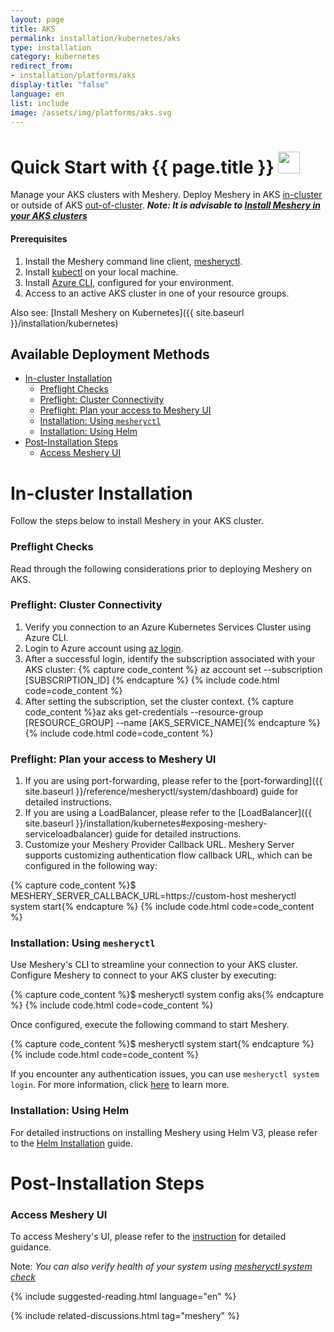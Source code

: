```yaml
---
layout: page
title: AKS
permalink: installation/kubernetes/aks
type: installation
category: kubernetes
redirect_from:
- installation/platforms/aks
display-title: "false"
language: en
list: include
image: /assets/img/platforms/aks.svg
---
```


<h1>Quick Start with {{ page.title }} <img src="{{ page.image }}" style="width:35px;height:35px;" /></h1>

Manage your AKS clusters with Meshery. Deploy Meshery in AKS [in-cluster](#in-cluster-installation) or outside of AKS [out-of-cluster](#out-of-cluster-installation). **_Note: It is advisable to [Install Meshery in your AKS clusters](#install-meshery-into-your-aks-cluster)_**

<div class="prereqs"><h4>Prerequisites</h4>
<ol>
<li>Install the Meshery command line client, <a href="{{ site.baseurl }}/installation/mesheryctl" class="meshery-light">mesheryctl</a>.</li>
<li>Install <a href="https://kubernetes.io/docs/tasks/tools/">kubectl</a> on your local machine.</li>
<li>Install <a href="https://learn.microsoft.com/en-us/cli/azure/install-azure-cli">Azure CLI</a>, configured for your environment.</li>
<li>Access to an active AKS cluster in one of your resource groups.</li>
</ol>
</div>

Also see: [Install Meshery on Kubernetes]({{ site.baseurl }}/installation/kubernetes)

## Available Deployment Methods

- [In-cluster Installation](#in-cluster-installation)
    - [Preflight Checks](#preflight-checks)
    - [Preflight: Cluster Connectivity](#preflight-cluster-connectivity)
    - [Preflight: Plan your access to Meshery UI](#preflight-plan-your-access-to-meshery-ui)
    - [Installation: Using `mesheryctl`](#installation-using-mesheryctl)
    - [Installation: Using Helm](#installation-using-helm)
- [Post-Installation Steps](#post-installation-steps)
    - [Access Meshery UI](#access-meshery-ui)

# In-cluster Installation

Follow the steps below to install Meshery in your AKS cluster.

### Preflight Checks

Read through the following considerations prior to deploying Meshery on AKS.

### Preflight: Cluster Connectivity

1. Verify you connection to an Azure Kubernetes Services Cluster using Azure CLI.
1. Login to Azure account using [az login](https://learn.microsoft.com/en-us/cli/azure/authenticate-azure-cli).
1. After a successful login, identify the subscription associated with your AKS cluster:
{% capture code_content %} az account set --subscription [SUBSCRIPTION_ID] {% endcapture %}
{% include code.html code=code_content %}
1. After setting the subscription, set the cluster context.
{% capture code_content %}az aks get-credentials --resource-group [RESOURCE_GROUP] --name [AKS_SERVICE_NAME]{% endcapture %}
{% include code.html code=code_content %}

### Preflight: Plan your access to Meshery UI

1. If you are using port-forwarding, please refer to the [port-forwarding]({{ site.baseurl }}/reference/mesheryctl/system/dashboard) guide for detailed instructions.
2. If you are using a LoadBalancer, please refer to the [LoadBalancer]({{ site.baseurl }}/installation/kubernetes#exposing-meshery-serviceloadbalancer) guide for detailed instructions.
3. Customize your Meshery Provider Callback URL. Meshery Server supports customizing authentication flow callback URL, which can be configured in the following way:

{% capture code_content %}$ MESHERY_SERVER_CALLBACK_URL=https://custom-host mesheryctl system start{% endcapture %}
{% include code.html code=code_content %}

### Installation: Using `mesheryctl`

Use Meshery's CLI to streamline your connection to your AKS cluster. Configure Meshery to connect to your AKS cluster by executing:

{% capture code_content %}$ mesheryctl system config aks{% endcapture %}
{% include code.html code=code_content %}

Once configured, execute the following command to start Meshery.

{% capture code_content %}$ mesheryctl system start{% endcapture %}
{% include code.html code=code_content %}

If you encounter any authentication issues, you can use `mesheryctl system login`. For more information, click [here](/guides/mesheryctl/authenticate-with-meshery-via-cli) to learn more.

### Installation: Using Helm

For detailed instructions on installing Meshery using Helm V3, please refer to the [Helm Installation](/installation/helm) guide.

# Post-Installation Steps

### Access Meshery UI

To access Meshery's UI, please refer to the [instruction](/tasks/accessing-meshery-ui) for detailed guidance.

Note: _You can also verify health of your system using [mesheryctl system check](/reference/mesheryctl/system/check)_

{% include suggested-reading.html language="en" %}

{% include related-discussions.html tag="meshery" %}
